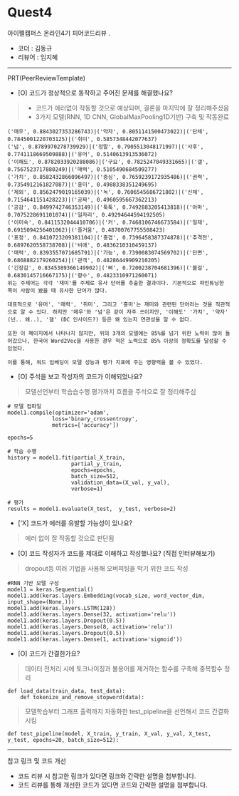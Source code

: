 # Quest4

아이펠캠퍼스 온라인4기 피어코드리뷰
.
- 코더 : 김동규
- 리뷰어 : 임지혜
-------------------------------------------------- -----------

PRT(PeerReviewTemplate)

- [O] 코드가 정상적으로 동작하고 주어진 문제를 해결했나요?
> - 코드가 에러없이 작동할 것으로 예상되며, 결론을 마지막에 잘 정리해주셨음
> - 3가지 모델(RNN, 1D CNN, GlobalMaxPooling1D기반) 구축 및 작동완료
```
('매우', 0.8843027353286743)|('약자', 0.8051141500473022)|('단체', 0.7845001220703125)|('취미', 0.5857348442077637)
('넘', 0.8789970278739929)|('정말', 0.7905513048171997)|('사후', 0.7741118669509888)|('유머', 0.5140613913536072)
('이해도', 0.8782033920288086)|('구요', 0.7825247049331665)|('갤', 0.7567523717880249)|('매력', 0.5105490684509277)
('가치', 0.8582432866096497)|('중심', 0.7659239172935486)|('권력', 0.7354912161827087)|('흥미', 0.4988338351249695)
('제외', 0.8562479019165039)|('녹', 0.7606545686721802)|('신체', 0.7154641151428223)|('공짜', 0.4960595667362213)
('공감', 0.8499742746353149)|('툭툭', 0.7492883205413818)|('아마', 0.7075228691101074)|('일자리', 0.49294644594192505)
('이미숙', 0.8411532044410706)|('커', 0.7468106746673584)|('일제', 0.6915094256401062)|('즐거움', 0.48700767755508423)
('표정', 0.8410723209381104)|('흥겹', 0.7396458387374878)|('추격전', 0.6897620558738708)|('비애', 0.4836210310459137)
('매력', 0.8393557071685791)|('가능', 0.7390083074569702)|('단면', 0.6868882179260254)|('관객', 0.48286449909210205)
('긴장감', 0.8345389366149902)|('삐', 0.7200238704681396)|('볼걸', 0.6830145716667175)|('향수', 0.4823310971260071)
위는 주제어는 각각 '재미'를 주제로 유사 단어를 추출한 결과이다. 기본적으로 파인튜닝한 쪽이 사람이 봤을 때 유사한 단어가 많다.

대표적으로 '유머', '매력', '취미', 그리고 '흥미'는 재미와 관련된 단어라는 것을 직관적으로 알 수 있다. 하지만 '메우'와 '넘'은 같이 자주 쓰이지만, '이해도' '가치', '약자' (넌.. 왜..), '갤' (DC 인사이드?) 등은 왜 있는지 연관성을 알 수 없다.

또한 이 페이지에서 나타나지 않지만, 위의 3개의 모델에는 85%를 넘기 위한 노력이 많이 들어갔으나, 한국어 Word2Vec을 사용한 경우 적은 노력으로 85% 이상의 정확도를 달성할 수 있었다.

이를 통해, 워드 임베딩이 모델 성능과 평가 지표에 주는 영향력을 볼 수 있었다.
```

- [O] 주석을 보고 작성자의 코드가 이해되었나요?
>모델선언부터 학습습수행 평가까지 흐름을 주석으로 잘 정리해주심
```
# 모델 컴파일
model1.compile(optimizer='adam',
              loss='binary_crossentropy',
              metrics=['accuracy'])
              
epochs=5

# 학습 수행
history = model1.fit(partial_X_train,
                    partial_y_train,
                    epochs=epochs,
                    batch_size=512,
                    validation_data=(X_val, y_val),
                    verbose=1)

# 평가
results = model1.evaluate(X_test,  y_test, verbose=2)
```

- ['X] 코드가 에러를 유발할 가능성이 있나요?
>에러 없이 잘 작동할 것으로 판단됨

- [O] 코드 작성자가 코드를 제대로 이해하고 작성했나요? (직접 인터뷰해보기)
>dropout등 여러 기법을 사용해 오버피팅을 막기 위한 코드 작성
```
#RNN 기반 모델 구성
model1 = keras.Sequential()
model1.add(keras.layers.Embedding(vocab_size, word_vector_dim, input_shape=(None,)))
model1.add(keras.layers.LSTM(128))
model1.add(keras.layers.Dense(32, activation='relu'))
model1.add(keras.layers.Dropout(0.5))
model1.add(keras.layers.Dense(8, activation='relu'))
model1.add(keras.layers.Dropout(0.5))
model1.add(keras.layers.Dense(1, activation='sigmoid'))
```

- [O] 코드가 간결한가요?
>데이터 전처리 시에 토크나이징과 불용어를 제거하는 함수를 구축해 중복함수 정리
```
def load_data(train_data, test_data):
    def tokenize_and_remove_stopword(data):
```

>모델학습부터 그래프 출력까지 자동화한 test_pipeline을 선언해서 코드 간결화시킴
```
def test_pipeline(model, X_train, y_train, X_val, y_val, X_test, y_test, epochs=20, batch_size=512):
```

----------------------------------------------

참고 링크 및 코드 개선
- 코드 리뷰 시 참고한 링크가 있다면 링크와 간략한 설명을 첨부합니다.
- 코드 리뷰를 통해 개선한 코드가 있다면 코드와 간략한 설명을 첨부합니다.
